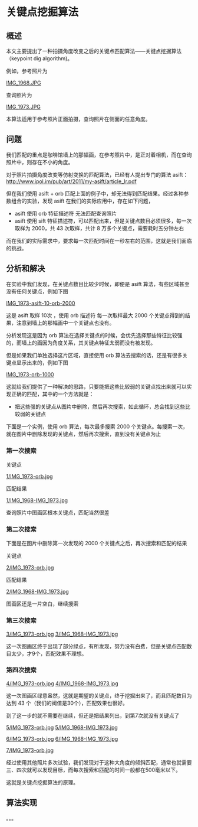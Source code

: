 # 关键点挖掘算法

## 概述

本文主要提出了一种拍摄角度改变之后的关键点匹配算法——关键点挖掘算法（keypoint dig algorithm)。

例如，参考照片为 

[IMG_1968.JPG](images/coffee/IMG_1968.JPG)

查询照片为 

[IMG_1973.JPG](images/coffee/IMG_1973.JPG)

本算法适用于参考照片正面拍摄，查询照片在侧面的任意角度。

## 问题

我们匹配的重点是咖啡馆墙上的那幅画，在参考照片中，是正对着相机，而在查询照片中，则存在不小的角度。

对于照片拍摄角度改变等仿射变换的匹配算法，已经有人提出专门的算法 asift： <http://www.ipol.im/pub/art/2011/my-asift/article_lr.pdf>

但在我们使用 asift + orb 匹配上面的例子中，却无法得到匹配结果。经过各种参数组合的实验，发现 asift 在我们的实际应用中，存在如下问题，

* asift 使用 orb 特征描述符 无法匹配查询照片
* asift 使用 sift 特征描述符，可以匹配出来，但是关键点数目必须很多，每一次取样为 2000，共 43 次取样，共计 8 万多个关键点，需要耗时五分钟左右

而在我们的实际需求中，要求每一次匹配时间在一秒左右的范围，这就是我们面临的挑战。

## 分析和解决

在实验中我们发现，在关键点数目比较少时候，即便是 asift 算法，有些区域甚至没有任何关键点，例如下图

[IMG_1973-asift-10-orb-2000](result/IMG_1973-asift.orb.jpg)

这是 asift 取样 10次 ，使用 orb 描述符 每一次取样最大 2000 个关键点得到的结果，注意到墙上的那幅画中一个关键点也没有。

分析发现这是因为 orb 算法在选择关键点的时候，会优先选择那些特征比较强的，而墙上的画因为角度关系，其关键点特征太弱而没有被发现。

但是如果我们单独选择这片区域，直接使用 orb 算法去搜索的话，还是有很多关键点显示出来的，例如下图

[IMG_1973-orb-1000](result/IMG_1973-orb.jpg)

这就给我们提供了一种解决的思路，只要能把这些比较弱的关键点找出来就可以实现正确的匹配，其中的一个方法就是：

* 把这些强的关键点从图片中删除，然后再次搜索，如此循环，总会找到这些比较弱的关键点

下面是一个实例，使用 orb 算法，每次最多搜索 2000 个关键点。每搜索一次，就在图片中删除发现的关键点，然后再次搜索，直到没有关键点为止

### 第一次搜索

关键点 

[1/IMG_1973-orb.jpg](result/1/IMG_1973-orb.jpg)

匹配结果 

[1/IMG_1968-IMG_1973.jpg](result/1/IMG_1968-IMG_1973.jpg)

查询照片中图画区根本关键点，匹配当然很差

### 第二次搜索

下面是在图片中删除第一次发现的 2000 个关键点之后，再次搜索和匹配的结果

关键点 

[2/IMG_1973-orb.jpg](result/2/IMG_1973-orb.jpg)

匹配结果 

[2/IMG_1968-IMG_1973.jpg](result/2/IMG_1968-IMG_1973.jpg)

图画区还是一片空白，继续搜索

### 第三次搜索

[3/IMG_1973-orb.jpg](result/3/IMG_1973-orb.jpg)
[3/IMG_1968-IMG_1973.jpg](result/3/IMG_1968-IMG_1973.jpg)

这一次图画区终于出现了部分绿点，有所发现，努力没有白费，但是关键点匹配数目太少，才9个，匹配效果不理想。

### 第四次搜索

[4/IMG_1973-orb.jpg](result/4/IMG_1973-orb.jpg)
[4/IMG_1968-IMG_1973.jpg](result/4/IMG_1968-IMG_1973.jpg)

这一次图画区绿意盎然，这就是期望的关键点，终于挖掘出来了，而且匹配数目为达到 43 个（我们的阀值是30个），匹配效果也很好。

到了这一步的就不需要在继续，但还是把结果列出，到第7次就没有关键点了

[5/IMG_1973-orb.jpg](result/5/IMG_1973-orb.jpg)
[5/IMG_1968-IMG_1973.jpg](result/5/IMG_1968-IMG_1973.jpg)

[6/IMG_1973-orb.jpg](result/6/IMG_1973-orb.jpg)
[6/IMG_1968-IMG_1973.jpg](result/6/IMG_1968-IMG_1973.jpg)

[7/IMG_1973-orb.jpg](result/7/IMG_1973-orb.jpg)

经过使用其他照片多次试验，我们发现对于这种大角度的倾斜匹配，通常也就需要三、四次就可以发现目标，而每次搜索和匹配的时间一般都在500毫米以下。

这就是关键点挖掘算法的原理。

## 算法实现

。。。

